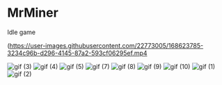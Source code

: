 # MrMiner
Idle game


(https://user-images.githubusercontent.com/22773005/168623785-3234c96b-d296-4145-87a2-593cf06295ef.mp4

![gif (3)](https://user-images.githubusercontent.com/22773005/168623891-a0cfd0f9-6f69-42a6-b389-254d9d1b2117.gif)
![gif (4)](https://user-images.githubusercontent.com/22773005/168623914-065f2aa7-303d-4365-90ce-8f97ada0c522.gif)
![gif (5)](https://user-images.githubusercontent.com/22773005/168623923-9eff7a9f-569d-4dd1-9af4-f741ebd33cde.gif)
![gif (7)](https://user-images.githubusercontent.com/22773005/168623986-8025d547-dc4f-475f-947a-7ad4daa28536.gif)
![gif (8)](https://user-images.githubusercontent.com/22773005/168624005-7bac069b-56a8-43a3-8960-f918338e39c6.gif)
![gif (9)](https://user-images.githubusercontent.com/22773005/168624023-8fd89249-1a97-4489-bb49-8dd21a769392.gif)
![gif (10)](https://user-images.githubusercontent.com/22773005/168624033-df61c90a-77c6-4f0f-bb91-32d6ddc718f6.gif)
![gif (1)](https://user-images.githubusercontent.com/22773005/168624136-59f9eddd-760a-4c36-a585-6c295b1f1b76.gif)
![gif (2)](https://user-images.githubusercontent.com/22773005/168624141-c997a1d5-e28e-4e0a-a8db-672570e0712f.gif)
